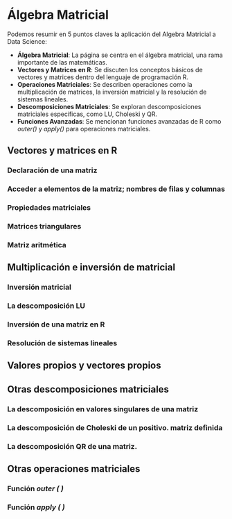 # Álgebra Matricial
Podemos resumir en 5 puntos claves la aplicación del Algebra Matricial a Data Science:

- **Álgebra Matricial**: La página se centra en el álgebra matricial, una rama importante de las matemáticas.
- **Vectores y Matrices en R**: Se discuten los conceptos básicos de vectores y matrices dentro del lenguaje de programación R.
- **Operaciones Matriciales**: Se describen operaciones como la multiplicación de matrices, la inversión matricial y la resolución de sistemas lineales.
- **Descomposiciones Matriciales**: Se exploran descomposiciones matriciales específicas, como LU, Choleski y QR.
- **Funciones Avanzadas**: Se mencionan funciones avanzadas de R como *outer()* y *apply()* para operaciones matriciales.
  
## Vectores y matrices en R
### Declaración de una matriz
###  Acceder a elementos de la matriz;  nombres de filas y columnas
### Propiedades matriciales
### Matrices triangulares
### Matriz aritmética

## Multiplicación e inversión de matricial 

### Inversión matricial
### La descomposición LU
### Inversión de una matriz en R
### Resolución de sistemas lineales

## Valores propios y vectores propios

## Otras descomposiciones matriciales

### La descomposición en valores singulares de una matriz
### La descomposición de Choleski de un positivo.  matriz definida

### La descomposición QR de una matriz.

## Otras operaciones matriciales

### Función *outer ( )*
### Función *apply ( )*





